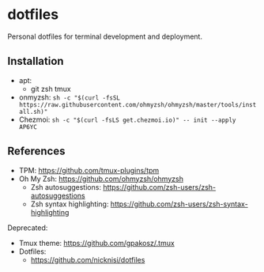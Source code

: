 # dotfiles
Personal dotfiles for terminal development and deployment.

## Installation

- apt:
  - git zsh tmux
- onmyzsh: `sh -c "$(curl -fsSL https://raw.githubusercontent.com/ohmyzsh/ohmyzsh/master/tools/install.sh)"`
- Chezmoi: `sh -c "$(curl -fsLS get.chezmoi.io)" -- init --apply AP6YC`


## References

- TPM: https://github.com/tmux-plugins/tpm
- Oh My Zsh: https://github.com/ohmyzsh/ohmyzsh
    - Zsh autosuggestions: https://github.com/zsh-users/zsh-autosuggestions
    - Zsh syntax highlighting: https://github.com/zsh-users/zsh-syntax-highlighting

Deprecated:

- Tmux theme: https://github.com/gpakosz/.tmux
- Dotfiles:
    - https://github.com/nicknisi/dotfiles

